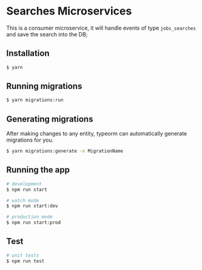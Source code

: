 # Searches Microservices
This is a consumer microservice, it will handle events of type `jobs_searches` and save the search into the DB;

## Installation

```bash
$ yarn
```

## Running migrations
```bash
$ yarn migrations:run
```

## Generating migrations
After making changes to any entity, typeorm can automatically generate migrations for you.
```bash
$ yarn migrations:generate -n MigrationName
```
## Running the app

```bash
# development
$ npm run start

# watch mode
$ npm run start:dev

# production mode
$ npm run start:prod
```

## Test

```bash
# unit tests
$ npm run test
```